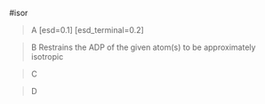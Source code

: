 #isor

>A [esd=0.1] [esd_terminal=0.2]

>B Restrains the ADP of the given atom(s) to be approximately isotropic

>C

>D
